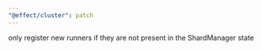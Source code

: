 ```yaml
---
"@effect/cluster": patch
---
```


only register new runners if they are not present in the ShardManager state
